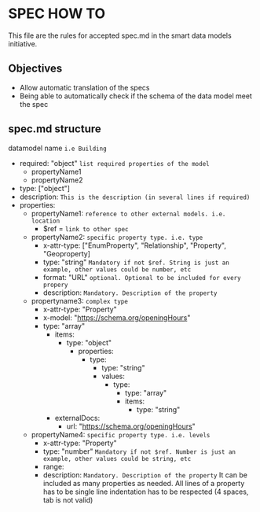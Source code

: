# SPEC HOW TO
This file are the rules for accepted spec.md in the smart data models initiative.

## Objectives
- Allow automatic translation of the specs
- Being able to automatically check if the schema of the data model meet the spec

## spec.md structure

datamodel name `i.e Building`
- required: "object" `list required properties of the model`
    - propertyName1
    - propertyName2
- type: ["object"]
- description:  `This is the description (in several lines if required)`
- properties:
    - propertyName1: `reference to other external models. i.e. location`
        - $ref = `link to other spec`
    - propertyName2: `specific property type. i.e. type`
        - x-attr-type: ["EnumProperty", "Relationship", "Property", "Geoproperty] 
        - type: "string"  `Mandatory if not $ref. String is just an example, other values could be number, etc`
        - format: "URL" `optional. Optional to be included for every propery`
        - description: `Mandatory. Description of the property`
    - propertyname3: `complex type`
        - x-attr-type: "Property"
        - x-model: "https://schema.org/openingHours"
        - type: "array"
            - items:
                - type: "object"
                    - properties:
                        - type:
                            - type: "string"
                            - values:
                                - type:
                                    - type: "array"
                                    - items:
                                        - type: "string"
            - externalDocs:
                - url: "https://schema.org/openingHours"
    - propertyName4: `specific property type. i.e. levels`
        - x-attr-type: "Property" 
        - type: "number"  `Mandatory if not $ref. Number is just an example, other values could be string, etc`
        - range: 
        - description: `Mandatory. Description of the property`
It can be included as many properties as needed. All lines of a property has to be single line
indentation has to be respected (4 spaces, tab is not valid)